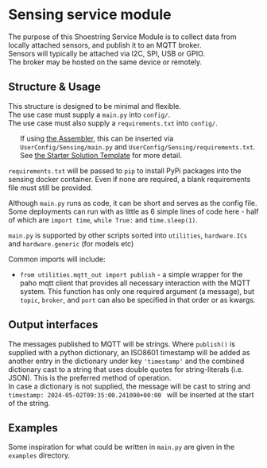 # Sensing service module

The purpose of this Shoestring Service Module is to collect data from locally attached sensors, and publish it to an MQTT broker.  
Sensors will typically be attached via I2C, SPI, USB or GPIO.  
The broker may be hosted on the same device or remotely.  

## Structure & Usage

This structure is designed to be minimal and flexible.  
The use case must supply a `main.py` into `config/`.  
The use case must also supply a `requirements.txt` into `config/`.  

<ul>
  
  If using [the Assembler](https://github.com/DigitalShoestringSolutions/ShoestringAssembler), this can be inserted via `UserConfig/Sensing/main.py` and `UserConfig/Sensing/requirements.txt`. See [the Starter Solution Template](https://github.com/DigitalShoestringSolutions/starter-solution-template/tree/feature/assembler) for more detail. 
</ul>

`requirements.txt` will be passed to `pip` to install PyPi packages into the sensing docker container. Even if none are required, a blank requirements file must still be provided.

Although `main.py` runs as code, it can be short and serves as the config file. Some deployments can run with as little as 6 simple lines of code here - half of which are `import time`, `while True:` and `time.sleep(1)`.

`main.py` is supported by other scripts sorted into `utilities`, `hardware.ICs` and `hardware.generic` (for models etc)

Common imports will include:  
- `from utilities.mqtt_out import publish` - a simple wrapper for the paho mqtt client that provides all necessary interaction with the MQTT system. This function has only one required argument (a message), but `topic`, `broker`, and `port` can also be specified in that order or as kwargs.

## Output interfaces

The messages published to MQTT will be strings. Where `publish()` is supplied with a python dictionary, an ISO8601 timestamp will be added as another entry in the dictionary under key `'timestamp'` and the combined dictionary cast to a string that uses double quotes for string-literals (i.e. JSON). This is the preferred method of operation.  
In case a dictionary is not supplied, the message will be cast to string and `timestamp: 2024-05-02T09:35:00.241090+00:00 ` will be inserted at the start of the string.

## Examples

Some inspiration for what could be written in `main.py` are given in the `examples` directory.
